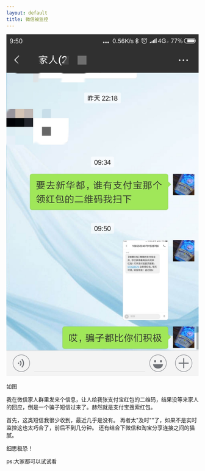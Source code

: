 ```yaml
---
layout: default
title: 微信被监控
---
```


![](/imgs/wechat-monitor.jpg)

如图

我在微信家人群里发来个信息，让人给我张支付宝红包的二维码，结果没等来家人的回应，倒是一个骗子短信过来了。赫然就是支付宝搜索红包。

首先，这类短信我很少收到，最近几乎是没有。
再者太"及时""了，如果不是实时监控这也太巧合了，前后不到几分钟。
还有结合下微信和淘宝分享连接之间的猫腻。

细思极恐！



ps:大家都可以试试看
